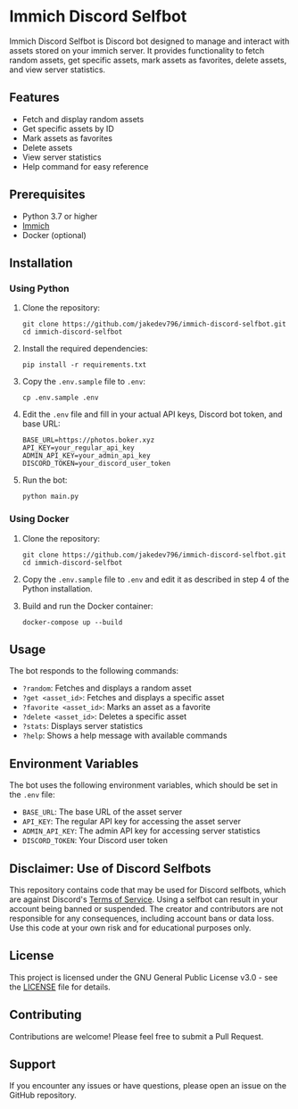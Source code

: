 Immich Discord Selfbot
================
Immich Discord Selfbot is Discord bot designed to manage and interact with assets stored on your immich server. It provides functionality to fetch random assets, get specific assets, mark assets as favorites, delete assets, and view server statistics.

## Features

- Fetch and display random assets
- Get specific assets by ID
- Mark assets as favorites
- Delete assets
- View server statistics
- Help command for easy reference

## Prerequisites

- Python 3.7 or higher
- [Immich](https://github.com/immich-app/immich)
- Docker (optional)

## Installation

### Using Python

1. Clone the repository:
   ```
   git clone https://github.com/jakedev796/immich-discord-selfbot.git
   cd immich-discord-selfbot
   ```

2. Install the required dependencies:
   ```
   pip install -r requirements.txt
   ```

3. Copy the `.env.sample` file to `.env`:
   ```
   cp .env.sample .env
   ```

4. Edit the `.env` file and fill in your actual API keys, Discord bot token, and base URL:
   ```
   BASE_URL=https://photos.boker.xyz
   API_KEY=your_regular_api_key
   ADMIN_API_KEY=your_admin_api_key
   DISCORD_TOKEN=your_discord_user_token
   ```

5. Run the bot:
   ```
   python main.py
   ```

### Using Docker

1. Clone the repository:
   ```
   git clone https://github.com/jakedev796/immich-discord-selfbot.git
   cd immich-discord-selfbot
   ```

2. Copy the `.env.sample` file to `.env` and edit it as described in step 4 of the Python installation.

3. Build and run the Docker container:
   ```
   docker-compose up --build
   ```

## Usage

The bot responds to the following commands:

- `?random`: Fetches and displays a random asset
- `?get <asset_id>`: Fetches and displays a specific asset
- `?favorite <asset_id>`: Marks an asset as a favorite
- `?delete <asset_id>`: Deletes a specific asset
- `?stats`: Displays server statistics
- `?help`: Shows a help message with available commands

## Environment Variables

The bot uses the following environment variables, which should be set in the `.env` file:

- `BASE_URL`: The base URL of the asset server
- `API_KEY`: The regular API key for accessing the asset server
- `ADMIN_API_KEY`: The admin API key for accessing server statistics
- `DISCORD_TOKEN`: Your Discord user token

## Disclaimer: Use of Discord Selfbots

This repository contains code that may be used for Discord selfbots, which are against Discord's [Terms of Service](https://discord.com/terms). Using a selfbot can result in your account being banned or suspended. The creator and contributors are not responsible for any consequences, including account bans or data loss. Use this code at your own risk and for educational purposes only.

## License

This project is licensed under the GNU General Public License v3.0 - see the [LICENSE](LICENSE) file for details.

## Contributing

Contributions are welcome! Please feel free to submit a Pull Request.

## Support

If you encounter any issues or have questions, please open an issue on the GitHub repository.